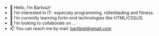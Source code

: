 - 👋 Hello, I’m Bartosz! 
- 👀 I’m interested in IT- especialy programming, rollerblading and fitness.
- 🌱 I’m currently learning fortn-end technologies like HTML/CSS/JS.
- 💞️ I’m looking to collaborate on ...
- 📫 You can reach me by mail: bartikiel@gmail.com

<!---
bartikiel/bartikiel is a ✨ special ✨ repository because its `README.md` (this file) appears on your GitHub profile.
You can click the Preview link to take a look at your changes.
--->
